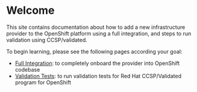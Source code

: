 # Welcome

This site contains documentation about how to add a new infrastructure provider
to the OpenShift platform using a full integration, and steps to run validation using CCSP/validated.

To begin learning, please see the following pages according your
goal:

- [Full Integration](overview.md): to completely onboard the provider into OpenShift codebase
- [Validation Tests](./validation/index.md): to run validation tests for Red Hat CCSP/Validated program for OpenShift